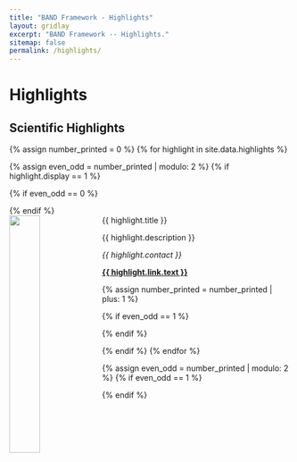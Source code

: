 ```yaml
---
title: "BAND Framework - Highlights"
layout: gridlay
excerpt: "BAND Framework -- Highlights."
sitemap: false
permalink: /highlights/
---
```



# Highlights

## Scientific Highlights


{% assign number_printed = 0 %}
{% for highlight in site.data.highlights %}

{% assign even_odd = number_printed | modulo: 2 %}
{% if highlight.display == 1 %}

{% if even_odd == 0 %}
<div class="row">
{% endif %}

<div class="col-sm-6 clearfix">
 <div class="well">
  <pubtit>{{ highlight.title }}</pubtit>
  <img src="{{ site.url }}{{ site.baseurl }}/images/highlightpic/{{ highlight.image }}" class="img-responsive" width="33%" style="float: left" />
  <p>{{ highlight.description }}</p>
  <p><em>{{ highlight.contact }}</em></p>
  <p><strong><a href="{{ site.url }}{{ site.baseurl }}/highlishts/{{ publi.link.pdf }}">{{ highlight.link.text }}</a></strong></p>
 </div>
</div>

{% assign number_printed = number_printed | plus: 1 %}

{% if even_odd == 1 %}
</div>
{% endif %}

{% endif %}
{% endfor %}

{% assign even_odd = number_printed | modulo: 2 %}
{% if even_odd == 1 %}
</div>
{% endif %}

<p> &nbsp; </p>

